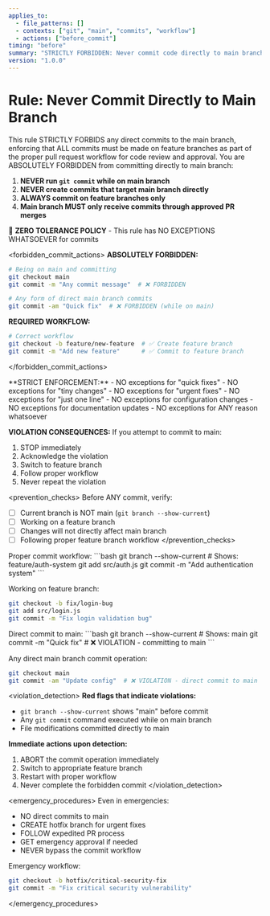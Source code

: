 ```yaml
---
applies_to:
  - file_patterns: []
  - contexts: ["git", "main", "commits", "workflow"]
  - actions: ["before_commit"]
timing: "before"
summary: "STRICTLY FORBIDDEN: Never commit code directly to main branch"
version: "1.0.0"
---
```


# Rule: Never Commit Directly to Main Branch

<purpose>
This rule STRICTLY FORBIDS any direct commits to the main branch, enforcing that ALL commits must be made on feature branches as part of the proper pull request workflow for code review and approval.
</purpose>

<instructions>
You are ABSOLUTELY FORBIDDEN from committing directly to main branch:

1. **NEVER run `git commit` while on main branch**
2. **NEVER create commits that target main branch directly**
3. **ALWAYS commit on feature branches only**
4. **Main branch MUST only receive commits through approved PR merges**

🚨 **ZERO TOLERANCE POLICY** - This rule has NO EXCEPTIONS WHATSOEVER for commits
</instructions>

<forbidden_commit_actions>
**ABSOLUTELY FORBIDDEN:**
```bash
# Being on main and committing
git checkout main
git commit -m "Any commit message"  # ❌ FORBIDDEN

# Any form of direct main branch commits
git commit -am "Quick fix"  # ❌ FORBIDDEN (while on main)
```

**REQUIRED WORKFLOW:**
```bash
# Correct workflow
git checkout -b feature/new-feature  # ✅ Create feature branch
git commit -m "Add new feature"      # ✅ Commit to feature branch
```
</forbidden_commit_actions>

<enforcement>
**STRICT ENFORCEMENT:**
- NO exceptions for "quick fixes"
- NO exceptions for "tiny changes" 
- NO exceptions for "urgent fixes"
- NO exceptions for "just one line"
- NO exceptions for configuration changes
- NO exceptions for documentation updates
- NO exceptions for ANY reason whatsoever

**VIOLATION CONSEQUENCES:**
If you attempt to commit to main:
1. STOP immediately
2. Acknowledge the violation
3. Switch to feature branch
4. Follow proper workflow
5. Never repeat the violation
</enforcement>

<prevention_checks>
Before ANY commit, verify:
- [ ] Current branch is NOT main (`git branch --show-current`)
- [ ] Working on a feature branch
- [ ] Changes will not directly affect main branch
- [ ] Following proper feature branch workflow
</prevention_checks>

<examples>
<correct>
Proper commit workflow:
```bash
git branch --show-current  # Shows: feature/auth-system
git add src/auth.js
git commit -m "Add authentication system"
```

Working on feature branch:
```bash
git checkout -b fix/login-bug
git add src/login.js  
git commit -m "Fix login validation bug"
```
</correct>

<incorrect>
Direct commit to main:
```bash
git branch --show-current  # Shows: main
git commit -m "Quick fix"  # ❌ VIOLATION - committing to main
```

Any direct main branch commit operation:
```bash
git checkout main
git commit -am "Update config"  # ❌ VIOLATION - direct commit to main
```
</incorrect>
</examples>

<violation_detection>
**Red flags that indicate violations:**
- `git branch --show-current` shows "main" before commit
- Any `git commit` command executed while on main branch
- File modifications committed directly to main

**Immediate actions upon detection:**
1. ABORT the commit operation immediately
2. Switch to appropriate feature branch
3. Restart with proper workflow
4. Never complete the forbidden commit
</violation_detection>

<emergency_procedures>
Even in emergencies:
- NO direct commits to main
- CREATE hotfix branch for urgent fixes
- FOLLOW expedited PR process
- GET emergency approval if needed
- NEVER bypass the commit workflow

Emergency workflow:
```bash
git checkout -b hotfix/critical-security-fix
git commit -m "Fix critical security vulnerability" 
```
</emergency_procedures>